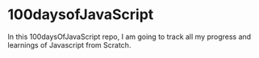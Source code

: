 # 100daysofJavaScript

In this 100daysOfJavaScript repo, I am going to track all my progress and learnings of Javascript from Scratch. 
